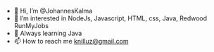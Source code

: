 - 👋 Hi, I’m @JohannesKalma
- 👀 I’m interested in NodeJs, Javascript, HTML, css, Java, Redwood RunMyJobs
- 🌱 Always learning Java
- 📫 How to reach me knilluz@gmail.com

<!---
JohannesKalma/JohannesKalma is a ✨ special ✨ repository because its `README.md` (this file) appears on your GitHub profile.
You can click the Preview link to take a look at your changes.
--->
